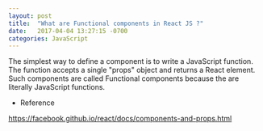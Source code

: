 ```yaml
---
layout: post
title:  "What are Functional components in React JS ?"
date:   2017-04-04 13:27:15 -0700
categories: JavaScript
---
```


The simplest way to define a component is to write a JavaScript function.
The function accepts a single "props" object and returns a React element.
Such components are called Functional components because the are literally
JavaScript functions.

- Reference

https://facebook.github.io/react/docs/components-and-props.html
